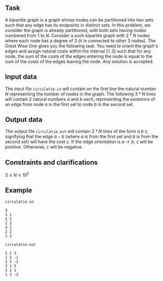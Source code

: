 ## Task

A bipartite graph is a graph whose nodes can be partitioned into two sets such that any edge has its endpoints in distinct sets. In this problem, we consider the graph is already partitioned, with both sets having nodes numbered from $1$ to $N$. Consider a such bipartite graph with $2 * N$ nodes where each node has a degree of $3$ (it is connected to other $3$ nodes). The Great Wise One gives you the following task. You need to orient the graph's edges and assign natural costs within the interval $[1, 3]$ such that for any node, the sum of the costs of the edges entering the node is equal to the sum of the costs of the edges leaving the node. Any solution is accepted.

## Input data

The input file `circulatie.in` will contain on the first line the natural number $N$ representing the number of nodes in the graph. The following $3 * N$ lines will contain $2$ natural numbers $a$ and $b$ each, representing the existence of an edge from node $a$ in the first set to node $b$ in the second set.

## Output data

The output file `circulatie.out` will contain $3 * N$ lines of the form $a \ b \ c$, signifying that the edge $a - b$ (where $a$ is from the first set and $b$ is from the second set) will have the cost $c$. If the edge orientation is $a \rightarrow b$, $c$ will be positive. Otherwise, $c$ will be negative.

## Constraints and clarifications

$3 \leq N \leq 10^5$

## Example

`circulatie.in`

```
3
1 1
1 2
2 3
3 1
2 2
1 3
```

`circulatie.out`

```
1 1 3
1 2 -1
2 3 -2
3 1 3
2 2 1
1 3 -3
```